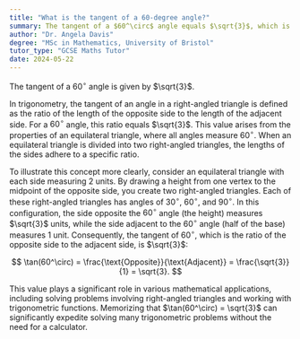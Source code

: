 ```yaml
---
title: "What is the tangent of a 60-degree angle?"
summary: The tangent of a $60^\circ$ angle equals $\sqrt{3}$, which is a key trigonometric value used in various mathematical applications and calculations involving angles and triangles.
author: "Dr. Angela Davis"
degree: "MSc in Mathematics, University of Bristol"
tutor_type: "GCSE Maths Tutor"
date: 2024-05-22
---
```


The tangent of a $60^\circ$ angle is given by $\sqrt{3}$.

In trigonometry, the tangent of an angle in a right-angled triangle is defined as the ratio of the length of the opposite side to the length of the adjacent side. For a $60^\circ$ angle, this ratio equals $\sqrt{3}$. This value arises from the properties of an equilateral triangle, where all angles measure $60^\circ$. When an equilateral triangle is divided into two right-angled triangles, the lengths of the sides adhere to a specific ratio.

To illustrate this concept more clearly, consider an equilateral triangle with each side measuring $2$ units. By drawing a height from one vertex to the midpoint of the opposite side, you create two right-angled triangles. Each of these right-angled triangles has angles of $30^\circ$, $60^\circ$, and $90^\circ$. In this configuration, the side opposite the $60^\circ$ angle (the height) measures $\sqrt{3}$ units, while the side adjacent to the $60^\circ$ angle (half of the base) measures $1$ unit. Consequently, the tangent of $60^\circ$, which is the ratio of the opposite side to the adjacent side, is $\sqrt{3}$:

$$
\tan(60^\circ) = \frac{\text{Opposite}}{\text{Adjacent}} = \frac{\sqrt{3}}{1} = \sqrt{3}.
$$

This value plays a significant role in various mathematical applications, including solving problems involving right-angled triangles and working with trigonometric functions. Memorizing that $\tan(60^\circ) = \sqrt{3}$ can significantly expedite solving many trigonometric problems without the need for a calculator.
    